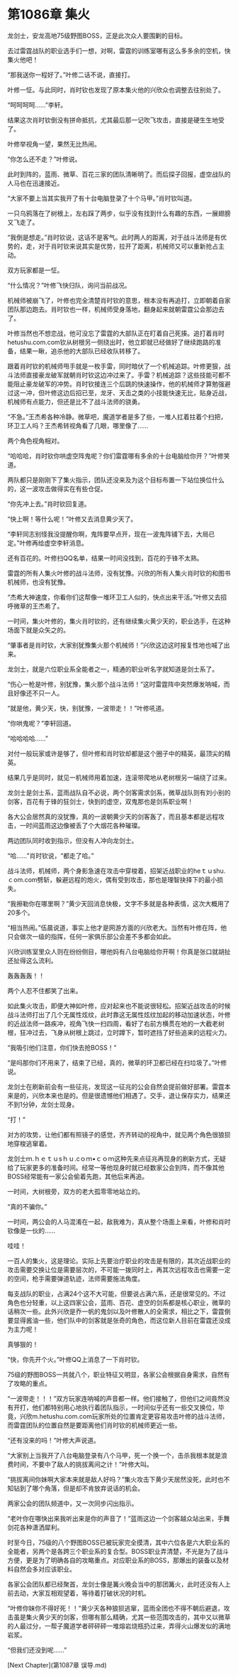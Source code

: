 # 第1086章 集火

龙剑士，安龙高地75级野图BOSS，正是此次众人要围剿的目标。

去过雷霆战队的职业选手们一想，对啊，雷霆的训练室哪有这么多多余的空机，快集火他吧！

“那我送你一程好了。”叶修二话不说，直接打。

叶修一怔。与此同时，肖时钦也发现了原本集火他的兴欣众也调整去往别处了。

“呵呵呵呵……”李轩。

结果这次肖时钦倒没有拼命抵抗，尤其最后那一记吹飞攻击，直接是硬生生地受了。

叶修举视角一望，果然无比热闹。

“你怎么还不走？”叶修说。

此时到阵的，蓝雨、微草、百花三家的团队清晰明了。而后探子回报，虚空战队的人马也在迅速接近。

“大家不要上当其实我开了有十台电脑登录了十个马甲。”肖时钦叫道。

一只乌鸦落在了树根上，左右踩了两步，似乎没有找到什么有趣的东西，一展翅膀又飞走了。

“我倒是想走。”肖时钦说，这话不是客气。此时两人的距离，对于战斗法师是有优势的，走，对于肖时钦来说其实是优势，拉开了距离，机械师又可以重新抢占主动。

双方玩家都是一怔。

“什么情况？”叶修飞快归队，询问当前战况。

机械师被崩飞了，叶修也完全清楚肖时钦的意思，根本没有再追打，立即朝着自家团队那边跑去。肖时钦也一样，机械师受身落地，翻身起来就朝雷霆公会那边去了。

叶修当然也不想恋战，他可没忘了雷霆的大部队正在盯着自己死揍。追打着肖时hetushu.com.com钦从树根另一侧绕出时，他立即就已经做好了继续跑路的准备，结果一瞅，追杀他的大部队已经收队转移了。

跟着肖时钦的机械师甩手就是一枚手雷，同时暗伏了一个机械追踪。叶修更狠，战斗法师直接豪龙破军就朝肖时钦这边冲过来了。手雷？机械追踪？这些技能可都不能阻止豪龙破军的冲势。肖时钦接连三个后跳的快速操作，他的机械师才算勉强避过这一冲，但叶修这边后招已至，龙牙、天击之类的小技能快速无比，贴身近战，机械师有点能力，但还是比不了战斗法师的骁勇。

“不急。”王杰希各种冷静。微草吧，魔道学者是多了些，一堆人扛着拄着个扫把，环卫工人吗？王杰希转视角看了几眼，哪里像了……

两个角色视角相对。

“哈哈哈，肖时钦你哄虚空阵鬼呢？你们雷霆哪有多余的十台电脑给你开？”叶修笑道。

两队都只是刚刚下了集火指示，团队还没来及为这个目标布置一下站位换位什么的，这一波攻击做得实在有些仓促。

“你先冲上去。”肖时钦回复道。

“快上啊！等什么呢！”叶修又去消息黄少天了。

“李轩同志别怪我没提醒你啊，鬼阵要早点开，现在一波鬼阵铺下去，大局已定。”叶修再给虚空李轩消息。

还有百花的。叶修扫QQ名单，结果一时间没找到，百花的于锋不太熟。

雷霆的所有人集火叶修的战斗法师，没有犹豫。兴欣的所有人集火肖时钦的和图书机械师，也没有犹豫。

“杰希大神速度，你看你们这帮像一堆环卫工人似的，快点出来干活。”叶修又去招呼微草的王杰希了。

一时间，集火叶修的，集火肖时钦的，还有继续集火黄少天的，职业选手，在这种场面下就是众矢之的。

“肇事者是肖时钦，大家别犹豫集火那个机械师！”兴欣这边这时报复性地也喊了出来。

龙剑士，就是六位职业系全能者之一，精通的职业听名字就知道是剑士系了。

“伤心一枪是叶修，别犹豫，集火那个战斗法师！”这时雷霆阵中突然爆发呐喊，而且好像还不只一人。

“就是他，黄少天，快，别犹豫，一波带走！！”叶修吼道。

“你哄鬼呢？”李轩回道。

“哈哈哈哈……”

对付一般玩家或许是够了，但叶修和肖时钦却都是这个圈子中的精英，最顶尖的精英。

结果几乎是同时，就见一机械师用着加速，连滚带爬地从老树根另一端绕了过来。

龙剑士是剑士系，蓝雨战队自不必说，两个剑客需求剑系，微草战队则有刘小别的剑客，百花有于锋的狂剑士，快到的虚空，双鬼那也是剑系职业啊！

各大公会居然真的没犹豫，真的一波朝黄少天的剑客轰了，而且基本都是远程攻击，一时间蓝雨这边像被丢了个大烟花各种璀璨。

两边团队同时收到指示，但没有人冲向龙剑士。

“哈……”肖时钦说，“都走了哈。”

战斗法师，机械师，两个身影急速在攻击中穿梭着，招架近战职业的heｔｕshu.ｃom.com劈斩，躲避远程的炮火，偶有受到攻击，那也是理智抉择下的最小损失。

“我擦勒你在哪里啊？”黄少天回消息快极，文字不多就是各种表情，这次大概用了20多个。

“相当热闹。”伍晨说道，事实上他才是网游方面的兴欣老大。当然有叶修在阵，他只会做次一级的指挥，任何一家俱乐部公会差不多都会如此。

兴欣训练室里众人则在纷纷侧目，哪他妈有八台电脑给你开啊！你真是张口就胡扯还扯得这么流利。

轰轰轰轰！！

两个人忍不住都笑了出来。

如此集火攻击，即便大神如叶修，应对起来也不能说很轻松。招架近战攻击的时候战斗法师打出了几个无属性炫纹，此时靠这无属性炫纹加起的移动加速状态，叶修的近战法师一路疾冲，视角飞快一扫四周，看好了右前方横贯在地的一大截老树根，狂冲过去，飞身从树根上跳过，立时蹲下，暂时遮挡了好些追来的远程火力。

“我吸引他们注意，你们快去抢BOSS！”

“是吗那你们不用来了，结束了已经，真的，微草的环卫都已经在扫垃圾了。”叶修说。

龙剑士在刷新前会有一些征兆，发现这一征兆的公会自然会提前做好部署。雷霆本来是的，兴欣本来也是的。但是很遗憾他们相遇了。交手，退让保存实力，结果还不到1分钟，龙剑士现身。

“打！”

对方的攻势，让他们都有照镜子的感觉，齐齐转动的视角中，就见两个角色很狼狈地穿梭逃窜着。

龙剑士ｍ.ｈｅｔｕsｈｕ.cｏｍ•ｃｏｍ这种先来点征兆再现身的刷新方式，无疑给了玩家更多的准备时间。经常一等他现身时就已经数家公会到阵，而不像其他BOSS经常能有一家公会偷着先跑，其他后来再追。

一时间，大树根旁，双方的老大孤零零地站立的。

“真的不骗你。”

一时间，两公会的人马混淆在一起，敌我难为，真从整个场面上来看，叶修和肖时钦像是一伙的……

哇哇！

一百人的集火，这是理论。实际上先要治疗职业的攻击是有限的，其次近战职业的攻击需要交换让位是需要层次的，不可能一拨同时上，再其次远程攻击也需要一定的空间，枪手需要弹道轨迹，法师需要施法角度。

每支战队的职业，占满24个这不大可能，但要说占满六系，还是很常见的。不过角色也分轻重，以上这四家公会，蓝雨、百花、虚空的剑系都是核心职业，微草的话稍次一些。此外兴欣是乔一帆的鬼剑以及叶修散人的全需求，相比之下，雷霆倒要显得酱油一些，他们队中的剑客就是张奇的角色，而这位新人目前在雷霆还没成为主力呢！

真够狠的！

“快，你先开个火。”叶修QQ上消息了一下肖时钦。

75级的野图BOSS一共就八个，职业特征又明显，各家公会根据自身需求，自然有了攻略的重点。

“一波带走！！！”双方玩家连呐喊的声音都一样。他们接触了，但他们之间竟然没有开打，他们都特别用心地执行着团队指示，一时间似乎还有一些交叉换位，毕竟，兴欣m.hetushu.com.com玩家所处的位置肯定更容易攻击叶修的战斗法师，而雷霆团队的位置自然是要距离他们肖时钦的机械师更近一些。

“还有没来的吗！”叶修大声说道。

“大家别上当我开了八台电脑登录有八个马甲，死一个换一个，击杀我根本就是浪费时间，不要中了敌人的挑拔离间之计！”叶修大叫。

“挑拔离间你妹啊大家本来就是敌人好吗？”集火攻击下黄少天居然没死，此时也不知钻到了哪个角落，但是却不肯放弃说话的机会。

两家公会的团队频道中，又一次同步闪出指示。

“老叶你在哪快出来我听出来是你的声音了！”蓝雨这边一个剑客越众站出来，手舞剑花各种潇洒犀利。

时至今日，75级的八个野图BOSS已被玩家完全摸清，其中六位各是六大职业系的全能者，另两个是各跨三个职业系的复合型。BOSS职业弄清楚，不光是为了战斗方便，更是为了明确各自的攻略重点。对应职业系的BOSS，那爆出的装备以及材料自然会多对应该职业。

各家公会团队都已经聚首，龙剑士像是篝火晚会当中的那团篝火，此时还没有人上前去动，大家互相观望着，等待着打破状况的时机。

“叶修你妹你不得好死！！”黄少天各种狼狈逃窜，蓝雨全团也不得不朝后避退，攻击虽是集火黄少天的剑客，但哪有那么精确，尤其一些范围攻击的，其中又以微草的人最过分，一帮子魔道学者砰砰砰一堆熔岩烧瓶扔过来，弄得火山爆发似的满地岩浆。

“但我们还没到呢……”



[Next Chapter](第1087章 误导.md)